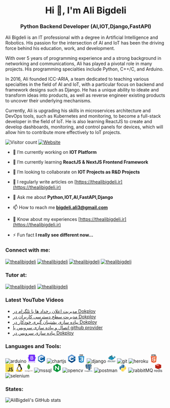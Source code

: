 <h1 align="center">Hi 👋, I'm Ali Bigdeli</h1>
<h3 align="center">Python Backend Developer (AI,IOT,Django,FastAPI)</h3>

<p align="left">Ali Bigdeli is an IT professional with a degree in Artificial Intelligence and Robotics. His passion for the intersection of AI and IoT has been the driving force behind his education, work, and development.</p>

<p align="left">With over 5 years of programming experience and a strong background in networking and communications, Ali has played a pivotal role in many projects. His programming specialties include Python, C++/C, and Arduino.</p>

<p align="left">In 2016, Ali founded ICC-ARIA, a team dedicated to teaching various specialties in the field of AI and IoT, with a particular focus on backend and framework designs such as Django. He has a unique ability to ideate and transform ideas into products, as well as reverse engineer existing products to uncover their underlying mechanisms.</p>

<p align="left">Currently, Ali is upgrading his skills in microservices architecture and DevOps tools, such as Kubernetes and monitoring, to become a full-stack developer in the field of IoT. He is also learning ReactJS to create and develop dashboards, monitoring, and control panels for devices, which will allow him to contribute more effectively to IoT projects.</p>


![Visitor count](https://komarev.com/ghpvc/?username=alibigdeli&color=green)
[![Website](https://img.shields.io/website?down_color=blue&down_message=blue&up_color=yellow&up_message=my%20resume&url=https%3A%2F%2Falibigdeli.github.io%2F)](https://thealibigdeli.ir/about-me)


- 🔭 I’m currently working on **IOT Platform**

- 🌱 I’m currently learning **ReactJS & NextJS Frontend Framework**

- 👯 I’m looking to collaborate on **IOT Projects as R&D Projects**

- 📝 I regularly write articles on [https://thealibigdeli.ir](https://thealibigdeli.ir)

- 💬 Ask me about **Python,IOT,AI,FastAPI,Django**

- 📫 How to reach me **bigdeli.ali3@gmail.com**

- 📄 Know about my experiences [https://thealibigdeli.ir](https://thealibigdeli.ir)

- ⚡ Fun fact **I really see different now...**

<h3 align="left">Connect with me:</h3>
<p align="left">
<a href="https://linkedin.com/in/thealibigdeli" target="blank"><img align="center" src="https://raw.githubusercontent.com/rahuldkjain/github-profile-readme-generator/master/src/images/icons/Social/linked-in-alt.svg" alt="thealibigdeli" height="25" width="35" /></a>
<a href="https://instagram.com/thealibigdeli" target="blank"><img align="center" src="https://raw.githubusercontent.com/rahuldkjain/github-profile-readme-generator/master/src/images/icons/Social/instagram.svg" alt="thealibigdeli" height="25" width="35" /></a>
<a href="https://www.youtube.com/user/TheAlibigdeli" target="blank"><img align="center" src="https://raw.githubusercontent.com/rahuldkjain/github-profile-readme-generator/master/src/images/icons/Social/youtube.svg" alt="thealibigdeli" height="25" width="35" /></a>
<a href="https://www.aparat.com/thealibigdeli" target="blank"><img align="center" src="https://upload.wikimedia.org/wikipedia/commons/d/dd/Aparat_Icon.png" alt="thealibigdeli" height="25" width="25" /></a>
</p>

<h3 align="left">Tutor at:</h3>
<p align="left">
<a href="https://maktabkhooneh.org/teacher/ali-bigdeli/" target="blank"><img align="center" src="https://statics.maktabkhooneh.org/front/images/maktabkhooneh/brandmark_small.webp" alt="thealibigdeli" height="50" width="150" /></a>
<a href="https://danajou.com/ali_bigdeli" target="blank"><img align="center" src="https://github.com/user-attachments/assets/e4e9e85d-3dbd-4099-953c-41121317cab5" alt="thealibigdeli" height="75" width="150" /></a>
</p>

### Latest YouTube Videos
<!-- YOUTUBE:START -->
- [مدیریت اعلان رخداد ها با تلگرام در Dokploy](https://www.youtube.com/watch?v=cO8HmdKMvyI)
- [مدیریت سطح دسترسی کاربران در Dokploy](https://www.youtube.com/watch?v=uZ4CZ0qt_Ss)
- [پیاده سازی پشتیبان گیری خودکار در Dokploy](https://www.youtube.com/watch?v=xU_HC5H_7TY)
- [اتصال و پیاده سازی  سرویس با github provider](https://www.youtube.com/watch?v=jR0EuP5wuBM)
- [پیاده سازی سرویس در Dokploy](https://www.youtube.com/watch?v=UJrxBldozpg)
<!-- YOUTUBE:END -->

<h3 align="left">Languages and Tools:</h3>
<p align="left">
    <img src="https://cdn.worldvectorlogo.com/logos/arduino-1.svg" alt="arduino" width="26" height="26"/> 
<img src="https://raw.githubusercontent.com/devicons/devicon/master/icons/bootstrap/bootstrap-plain-wordmark.svg" alt="bootstrap" width="26" height="26"/>
<img src="https://raw.githubusercontent.com/devicons/devicon/master/icons/c/c-original.svg" alt="c" width="26" height="26"/>
<img src="https://www.chartjs.org/media/logo-title.svg" alt="chartjs" width="26" height="26"/>
<img src="https://raw.githubusercontent.com/devicons/devicon/master/icons/cplusplus/cplusplus-original.svg" alt="cplusplus" width="26" height="26"/>
<img src="https://raw.githubusercontent.com/devicons/devicon/master/icons/css3/css3-original-wordmark.svg" alt="css3" width="26" height="26"/>
<img src="https://user-images.githubusercontent.com/29748439/177030588-a1916efd-384b-439a-9b30-24dd24dd48b6.png" alt="django" width="40" height="26"/> 
<img src="https://raw.githubusercontent.com/devicons/devicon/master/icons/docker/docker-original-wordmark.svg" alt="docker" width="26" height="26"/>
<img src="https://www.vectorlogo.zone/logos/git-scm/git-scm-icon.svg" alt="git" width="26" height="26"/>
<img src="https://www.vectorlogo.zone/logos/heroku/heroku-icon.svg" alt="heroku" width="26" height="26"/>
<img src="https://raw.githubusercontent.com/devicons/devicon/master/icons/html5/html5-original-wordmark.svg" alt="html5" width="26" height="26"/>
<img src="https://raw.githubusercontent.com/devicons/devicon/master/icons/javascript/javascript-original.svg" alt="javascript" width="26" height="26"/>
<img src="https://raw.githubusercontent.com/devicons/devicon/master/icons/linux/linux-original.svg" alt="linux" width="26" height="26"/>
<img src="https://raw.githubusercontent.com/devicons/devicon/master/icons/mongodb/mongodb-original-wordmark.svg" alt="mongodb" width="26" height="26"/>
<img src="https://www.svgrepo.com/show/303229/microsoft-sql-server-logo.svg" alt="mssql" width="26" height="26"/>
<img src="https://raw.githubusercontent.com/devicons/devicon/master/icons/nginx/nginx-original.svg" alt="nginx" width="26" height="26"/>
<img src="https://www.vectorlogo.zone/logos/opencv/opencv-icon.svg" alt="opencv" width="26" height="26"/>
<img src="https://raw.githubusercontent.com/devicons/devicon/master/icons/postgresql/postgresql-original-wordmark.svg" alt="postgresql" width="26" height="26"/>
<img src="https://www.vectorlogo.zone/logos/getpostman/getpostman-icon.svg" alt="postman" width="26" height="26"/>
<img src="https://raw.githubusercontent.com/devicons/devicon/master/icons/python/python-original.svg" alt="python" width="26" height="26"/>
<img src="https://www.vectorlogo.zone/logos/rabbitmq/rabbitmq-icon.svg" alt="rabbitMQ" width="26" height="26"/>
<img src="https://raw.githubusercontent.com/devicons/devicon/master/icons/redis/redis-original-wordmark.svg" alt="redis" width="26" height="26"/>
<img src="https://raw.githubusercontent.com/detain/svg-logos/780f25886640cef088af994181646db2f6b1a3f8/svg/selenium-logo.svg" alt="selenium" width="26" height="26"/>
</p>

<h3 align="left">States:</h3>

![AliBigdeli's GitHub stats](https://github-readme-stats.vercel.app/api?username=alibigdeli&show_icons=true&theme=radical&include_all_commits=true&count_private=true)


